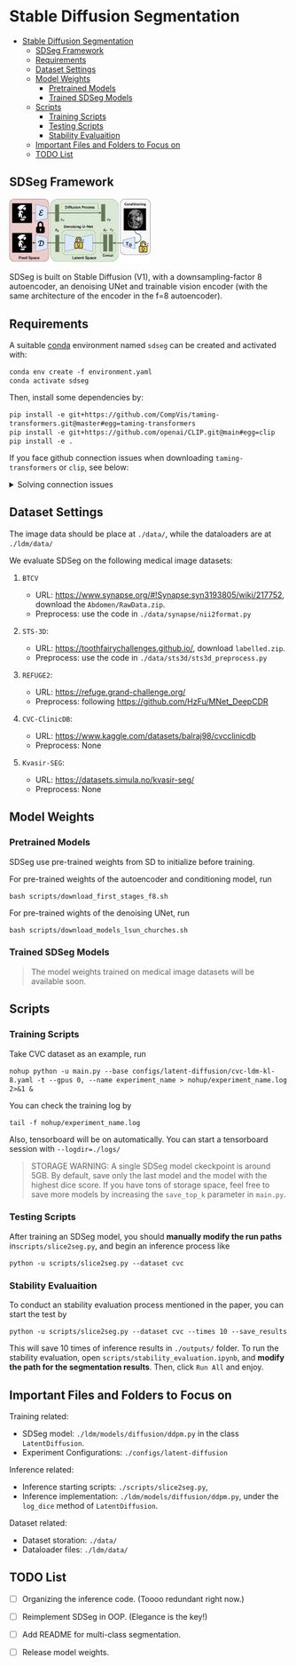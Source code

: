# Stable Diffusion Segmentation
<!-- This is the repo of **Stable Diffusion Segmentation for Biomedical Images with Single-step Reverse Process**. -->


- [Stable Diffusion Segmentation](#stable-diffusion-segmentation)
  - [SDSeg Framework](#sdseg-framework)
  - [Requirements](#requirements)
  - [Dataset Settings](#dataset-settings)
  - [Model Weights](#model-weights)
    - [Pretrained Models](#pretrained-models)
    - [Trained SDSeg Models](#trained-sdseg-models)
  - [Scripts](#scripts)
    - [Training Scripts](#training-scripts)
    - [Testing Scripts](#testing-scripts)
    - [Stability Evaluaition](#stability-evaluaition)
  - [Important Files and Folders to Focus on](#important-files-and-folders-to-focus-on)
  - [TODO List](#todo-list)

## SDSeg Framework
<img src="assets/framework.jpg" alt="framework" style="zoom: 30%;" />

SDSeg is built on Stable Diffusion (V1), with a downsampling-factor 8 autoencoder, an denoising UNet and trainable vision encoder (with the same architecture of the encoder in the f=8 autoencoder).


## Requirements

A suitable [conda](https://conda.io/) environment named `sdseg` can be created
and activated with:

```
conda env create -f environment.yaml
conda activate sdseg
```

Then, install some dependencies by:
```
pip install -e git+https://github.com/CompVis/taming-transformers.git@master#egg=taming-transformers
pip install -e git+https://github.com/openai/CLIP.git@main#egg=clip
pip install -e .
```
If you face github connection issues when downloading `taming-transformers` or `clip`, see below:

<details>

<summary>Solving connection issues</summary>


After creating and entering the `sdseg` environment:
1. create an `src` folder and enter:
```
mkdir src
cd src
```
2. download the following codebases in `*.zip` files and upload to `src/`:
    - https://github.com/CompVis/taming-transformers, `taming-transformers-master.zip`
    - https://github.com/openai/CLIP, `CLIP-main.zip`
3. unzip and install taming-transformers:
```
unzip taming-transformers-master.zip
cd taming-transformers-master
pip install -e .
cd ..
```
4. unzip and install clip:
```
unzip CLIP-main.zip
cd CLIP-main
pip install -e .
cd ..
```
5. install latent-diffusion:
```
cd ..
pip install -e .
```
---


</details>

## Dataset Settings

The image data should be place at `./data/`, while the dataloaders are at `./ldm/data/`

We evaluate SDSeg on the following medical image datasets:

1. `BTCV`
    - URL: https://www.synapse.org/#!Synapse:syn3193805/wiki/217752, download the `Abdomen/RawData.zip`.
    - Preprocess: use the code in `./data/synapse/nii2format.py`

2. `STS-3D`:
    - URL: https://toothfairychallenges.github.io/, download `labelled.zip`.
    - Preprocess: use the code in `./data/sts3d/sts3d_preprocess.py`

3. `REFUGE2`:
    - URL: https://refuge.grand-challenge.org/
    - Preprocess: following https://github.com/HzFu/MNet_DeepCDR

4. `CVC-ClinicDB`:
    - URL: https://www.kaggle.com/datasets/balraj98/cvcclinicdb
    - Preprocess: None

5. `Kvasir-SEG`:
    - URL: https://datasets.simula.no/kvasir-seg/
    - Preprocess: None




## Model Weights

### Pretrained Models
SDSeg use pre-trained weights from SD to initialize before training.

For pre-trained weights of the autoencoder and conditioning model, run

```
bash scripts/download_first_stages_f8.sh
```

For pre-trained wights of the denoising UNet, run

```
bash scripts/download_models_lsun_churches.sh
```

### Trained SDSeg Models
> The model weights trained on medical image datasets will be available soon.

## Scripts
### Training Scripts

Take CVC dataset as an example, run

```
nohup python -u main.py --base configs/latent-diffusion/cvc-ldm-kl-8.yaml -t --gpus 0, --name experiment_name > nohup/experiment_name.log 2>&1 &
```

You can check the training log by 

```
tail -f nohup/experiment_name.log
```

Also, tensorboard will be on automatically. You can start a tensorboard session with `--logdir=./logs/`

> STORAGE WARNING: A single SDSeg model ckeckpoint is around 5GB. By default, save only the last model and the model with the highest dice score. If you have tons of storage space, feel free to save more models by increasing the `save_top_k` parameter in `main.py`.



### Testing Scripts

After training an SDSeg model, you should **manually modify the run paths** in`scripts/slice2seg.py`, and begin an inference process like

```
python -u scripts/slice2seg.py --dataset cvc
```



### Stability Evaluaition

To conduct an stability evaluation process mentioned in the paper, you can start the test by

```
python -u scripts/slice2seg.py --dataset cvc --times 10 --save_results
```

This will save 10 times of inference results in `./outputs/` folder. To run the stability evaluation, open `scripts/stability_evaluation.ipynb`, and **modify the path for the segmentation results**. Then, click `Run All` and enjoy.



## Important Files and Folders to Focus on
Training related:
- SDSeg model: `./ldm/models/diffusion/ddpm.py` in the class `LatentDiffusion`.
- Experiment Configurations: `./configs/latent-diffusion`

Inference related:
- Inference starting scripts: `./scripts/slice2seg.py`, 
- Inference implementation: `./ldm/models/diffusion/ddpm.py`, under the `log_dice` method of `LatentDiffusion`.

Dataset related:
- Dataset storation: `./data/`
- Dataloader files: `./ldm/data/`



## TODO List

- [ ] Organizing the inference code. (Toooo redundant right now.)
- [ ] Reimplement SDSeg in OOP. (Elegance is the key!)
- [ ] Add README for multi-class segmentation.
- [ ] Release model weights.



